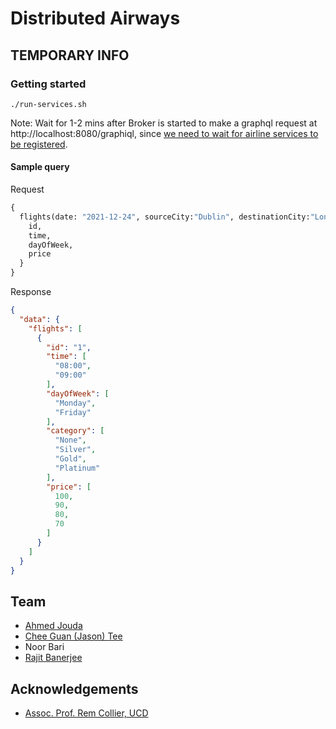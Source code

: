 # Distributed Airways

## TEMPORARY INFO

### Getting started

```
./run-services.sh
```

Note: Wait for 1-2 mins after Broker is started to make a graphql request at http://localhost:8080/graphiql, since [we need to wait for airline services to be registered](https://cloud.spring.io/spring-cloud-netflix/multi/multi__service_discovery_eureka_clients.html#_why_is_it_so_slow_to_register_a_service).

#### Sample query
Request
```graphql
{
  flights(date: "2021-12-24", sourceCity:"Dublin", destinationCity:"London") {
    id,
    time,
    dayOfWeek,
    price
  }
}
```
Response
```json
{
  "data": {
    "flights": [
      {
        "id": "1",
        "time": [
          "08:00",
          "09:00"
        ],
        "dayOfWeek": [
          "Monday",
          "Friday"
        ],
        "category": [
          "None",
          "Silver",
          "Gold",
          "Platinum"
        ],
        "price": [
          100,
          90,
          80,
          70
        ]
      }
    ]
  }
}
```

## Team

- [Ahmed Jouda](https://github.com/AhmedJouda2000) 
- [Chee Guan (Jason) Tee](https://github.com/AmplifiedHuman)
- Noor Bari
- [Rajit Banerjee](https://github.com/rajitbanerjee/)

## Acknowledgements

- [Assoc. Prof. Rem Collier, UCD](https://people.ucd.ie/rem.collier)

